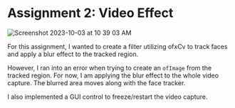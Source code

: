 # Assignment 2: Video Effect

![Screenshot 2023-10-03 at 10 39 03 AM](https://github.com/LilYuuu/seeing-machines/assets/44248733/1a810f98-4377-4e9e-8029-c3b2781d0661)

For this assignment, I wanted to create a filter utilizing ofxCv to track faces and apply a blur effect to the tracked region.

However, I ran into an error when trying to create an `ofImage` from the tracked region. For now, I am applying the blur effect to the whole video capture. The blurred area moves along with the face tracker.

I also implemented a GUI control to freeze/restart the video capture.

